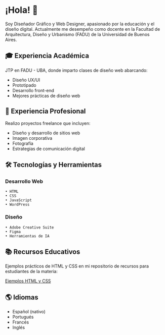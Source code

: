 # ¡Hola! 👋 

Soy Diseñador Gráfico y Web Designer, apasionado por la educación y el diseño digital. Actualmente me desempeño como docente en la Facultad de Arquitectura, Diseño y Urbanismo (FADU) de la Universidad de Buenos Aires.

## 🎓 Experiencia Académica

JTP en FADU - UBA, donde imparto clases de diseño web abarcando:
* Diseño UX/UI
* Prototipado
* Desarrollo front-end
* Mejores prácticas de diseño web

## 💼 Experiencia Profesional

Realizo proyectos freelance que incluyen:
* Diseño y desarrollo de sitios web
* Imagen corporativa
* Fotografía
* Estrategias de comunicación digital

## 🛠️ Tecnologías y Herramientas

### Desarrollo Web
```
• HTML
• CSS
• JavaScript
• WordPress
```

### Diseño
```
• Adobe Creative Suite
• Figma
• Herramientas de IA
```

## 📚 Recursos Educativos
Ejemplos prácticos de HTML y CSS en mi repositorio de recursos para estudiantes de la materia:

[Ejemplos HTML y CSS](https://aaggfadu.github.io/DGPC-ejemplosNuevos-HTML-CSS/)

## 🌎 Idiomas
* Español (nativo)
* Portugués
* Francés
* Inglés


